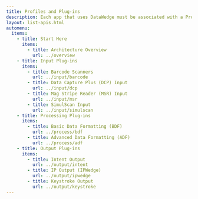 ```yaml
---
title: Profiles and Plug-ins
description: Each app that uses DataWedge must be associated with a Profile, which contains Plug-ins for determining how the data will be acquired, processed and delivered to the app. For more information, see the Getting Started page. 
layout: list-apis.html
automenu:
  items:
    - title: Start Here
      items:
        - title: Architecture Overview
          url: ../overview
    - title: Input Plug-ins
      items:
        - title: Barcode Scanners
          url: ../input/barcode
        - title: Data Capture Plus (DCP) Input
          url: ../input/dcp
        - title: Mag Stripe Reader (MSR) Input 
          url: ../input/msr
        - title: SimulScan Input
          url: ../input/simulscan
    - title: Processing Plug-ins
      items:
        - title: Basic Data Formatting (BDF) 
          url: ../process/bdf
        - title: Advanced Data Formatting (ADF)
          url: ../process/adf
    - title: Output Plug-ins
      items:
        - title: Intent Output
          url: ../output/intent
        - title: IP Output (IPWedge) 
          url: ../output/ipwedge
        - title: Keystroke Output
          url: ../output/keystroke
---
```

